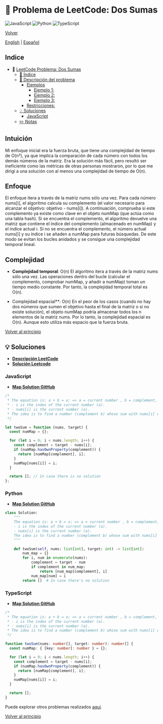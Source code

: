 # 🤔 Problema de LeetCode: Dos Sumas

![JavaScript](https://img.shields.io/badge/JavaScript-F7DF1E?logo=javascript&logoColor=black)
![Python](https://img.shields.io/badge/Python-3776AB?logo=python&logoColor=white)
![TypeScript](https://img.shields.io/badge/TypeScript-3178C6?logo=typescript&logoColor=white)

[Volver](../README-es.md)

[English](./1.TwoSum.md) | [Español](./1.TwoSum-es.md)

## Indice

- 🤔 [LeetCode Problema: Dos Sumas](#-problema-de-leetcode:-dos-sumas)
  - [📝 Índice](#-indice)
  - [📖 Descripción del problema](#-descripcion-del-problema)
    - [Ejemplos](#ejemplos)
      - [Ejemplo 1:](#ejemplo-1)
      - [Ejemplo 2:](#ejemplo-2)
      - [Ejemplo 3:](#ejemplo-3)
    - [Restricciones:](#restricciones)
  - [💡 Soluciones](#-soluciones)
    - [JavaScript](#javascript)
  - [✏️ Notas](#️-notas)

## Intuición

Mi enfoque inicial era la fuerza bruta, que tiene una complejidad de tiempo de O(n²), ya que implica la comparación de cada número con todos los demás números de la matriz. Era la solución más fácil, pero resultó ser ineficiente como las métricas de otras personas mostraron, por lo que me dirigí a una solución con al menos una complejidad de tiempo de O(n).

## Enfoque

El enfoque itera a través de la matriz nums sólo una vez. Para cada número nums[i], el algoritmo calcula su complemento (el valor necesario para alcanzar el objetivo: objetivo - nums[i]). A continuación, comprueba si este complemento ya existe como clave en el objeto numMap (que actúa como una tabla hash). Si se encuentra el complemento, el algoritmo devuelve una matriz que contiene el índice del complemento (almacenado en numMap) y el índice actual i. Si no se encuentra el complemento, el número actual nums[i] y su índice i se añaden a numMap para futuras búsquedas. De este modo se evitan los bucles anidados y se consigue una complejidad temporal lineal.

## Complejidad

- **Complejidad temporal**: O(n)
El algoritmo itera a través de la matriz nums sólo una vez. Las operaciones dentro del bucle (calcular el complemento, comprobar numMap, y añadir a numMap) toman un tiempo medio constante. Por tanto, la complejidad temporal total es O(n).

- Complejidad espacial**: O(n)
En el peor de los casos (cuando no hay dos números que sumen el objetivo hasta el final de la matriz o si no existe solución), el objeto numMap podría almacenar todos los n elementos de la matriz nums. Por lo tanto, la complejidad espacial es O(n). Aunque esto utiliza más espacio que la fuerza bruta.

[Volver al principio](#indice)

## 💡 Soluciones

- **[Descripción LeetCode](https://leetcode.com/problems/two-sum/description/)**
- **[Solución Leetcode](https://leetcode.com/problems/two-sum/solutions/6278845/map-solution/)**


### JavaScript

- **[Map Solution GitHub](../solutions/JavaScript/1.TwoSum.js)**

```javascript
/*
 * The equation is: a + b = x; => a = current number , b = complement, x = target.
 * - i is the index of the current number (a).
 * - nums[i] is the current number (a).
 * The idea is to find a number (complement b) whose sum with nums[i] equals the target.
 */

let twoSum = function (nums, target) {
  const numMap = {};

  for (let i = 0; i < nums.length; i++) {
    const complement = target - nums[i];
    if (numMap.hasOwnProperty(complement)) {
      return [numMap[complement], i];
    }
    numMap[nums[i]] = i;
  }

  return []; // In case there is no solution
};
```

### Python

- **[Map Solution GitHub](../solutions/Python/1.TwoSum.py)**

```python
class Solution:
    """
    The equation is: a + b = x; => a = current number , b = complement, x = target.
    - i is the index of the current number (a).
    - nums[i] is the current number (a).
    The idea is to find a number (complement b) whose sum with nums[i] equals the target.
    """

    def twoSum(self, nums: list[int], target: int) -> list[int]:
        num_map = {}
        for i, num in enumerate(nums):
            complement = target - num
            if complement in num_map:
                return [num_map[complement], i]
            num_map[num] = i
        return []  # In case there's no solution
```

### TypeScript

- **[Map Solution GitHub](../solutions/TypeScript/1.TwoSum.ts)**

```typescript
/*
 * The equation is: a + b = x; => a = current number , b = complement, x = target.
 * - i is the index of the current number (a).
 * - nums[i] is the current number (a).
 * The idea is to find a number (complement b) whose sum with nums[i] equals the target.
 */

function twoSum(nums: number[], target: number): number[] {
  const numMap: { [key: number]: number } = {};

  for (let i = 0; i < nums.length; i++) {
    const complement = target - nums[i];
    if (numMap.hasOwnProperty(complement)) {
      return [numMap[complement], i];
    }
    numMap[nums[i]] = i;
  }

  return [];
}
```

Puede explorar otros problemas realizados [aquí](https://github.com/Daniel-Paez-Rojas/leetcode.git).

[Volver al principio](#indice)
